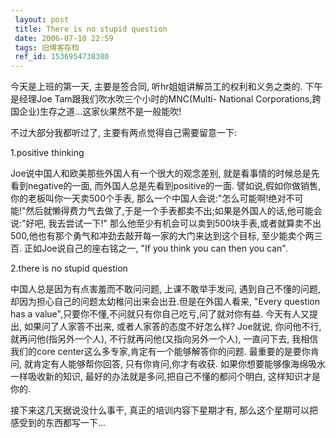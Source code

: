 ```yaml
---
 layout: post
 title: There is no stupid question
 date: 2006-07-10 22:59
 tags: 旧博客存档
 ref_id: 1536954738380
---
```

今天是上班的第一天, 主要是签合同, 听hr姐姐讲解员工的权利和义务之类的. 下午是经理Joe Tam跟我们吹水吹三个小时的MNC(Multi-
National Corporations,跨国企业)生存之道...这家伙果然不是一般能吹!



不过大部分我都听过了, 主要有两点觉得自己需要留意一下:

1.positive thinking

Joe说中国人和欧美那些外国人有一个很大的观念差别, 就是看事情的时候总是先看到negative的一面, 而外国人总是先看到positive的一面.
譬如说,假如你做销售, 你的老板叫你一天卖500个手表,
那么一个中国人会说:"怎么可能啊!绝对不可能!"然后就懒得费力气去做了,于是一个手表都卖不出;如果是外国人的话,他可能会说:"好吧, 我去尝试一下!"
那么他至少有机会可以卖到500块手表,或者就算卖不出500,他也有那个勇气和冲劲去敲开每一家的大门来达到这个目标, 至少能卖个两三百.
正如Joe说自己的座右铭之一, "If you think you can then you can".



2.there is no stupid question

中国人总是因为有点害羞而不敢问问题, 上课不敢举手发问, 遇到自己不懂的问题,却因为担心自己的问题太幼稚问出来会出丑.但是在外国人看来, "Every
question has a value",只要你不懂,不问就只有你自己吃亏,问了就对你有益. 今天有人又提出, 如果问了人家答不出来,
或者人家答的态度不好怎么样? Joe就说, 你问他不行,就再问他(指另外一个人), 不行就再问他(又指向另外一个人), 一直问下去, 我相信我们的core
center这么多专家,肯定有一个能够解答你的问题. 最重要的是要你肯问, 就肯定有人能够帮你回答, 只有你肯问,你才有收获.
如果你想要能够像海绵吸水一样吸收新的知识, 最好的办法就是多问,把自己不懂的都问个明白, 这样知识才是你的.



接下来这几天据说没什么事干, 真正的培训内容下星期才有, 那么这个星期可以把感受到的东西都写一下...


